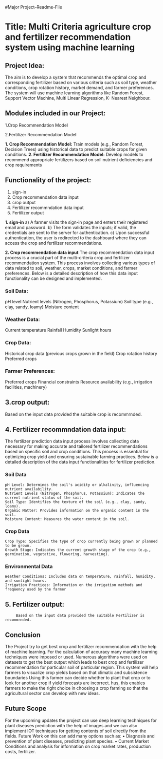 #Major Project–Readme-File
# Title: Multi Criteria agriculture crop and fertilizer recommendation system using machine learning

## Project Idea:
The aim is to develop a system that recommends the optimal crop and corresponding fertilizer based on various criteria such as soil type, weather conditions, crop rotation history, market demand, and farmer preferences. The system will use machine learning algorithms like Random Forest, Support Vector Machine, Multi Linear Regression, K- Nearest Neighbour.

## Modules included in our Project:
   1.Crop Recommendation Model
   
   2.Fertilizer Recommendation Model
   
**1. Crop Recommendation Model:**
    Train models (e.g., Random Forest, Decision Trees) using historical data to predict suitable crops for given conditions.
**2. Fertilizer Recommendation Model:**
    Develop models to recommend appropriate fertilizers based on soil nutrient deficiencies and crop requirements

## Functionality of the project:
   1. sign-in
   2. Crop recommendation data input
   3. crop output
   4. Fertilizer recommndation data input
   5. Fertilizer output

      
**1. sign-in**
  a) A farmer visits the sign-in page and enters their registered email and password.
  b) The form validates the inputs; if valid, the credentials are sent to the server for authentication.
  c) Upon successful authentication, the user is redirected to the dashboard where they can access the crop and fertilizer recommendations.

 **2. Crop recommendation data input**
 The crop recommendation data input process is a crucial part of the multi-criteria crop and fertilizer recommendation system. This process involves collecting 
 various types of data related to soil, weather, crops, market conditions, and farmer preferences. Below is a detailed description of how this data input functionality can be designed and implemented.
### Soil Data:
   pH level
   Nutrient levels (Nitrogen, Phosphorus, Potassium)
   Soil type (e.g., clay, sandy, loamy)
   Moisture content
### Weather Data:
   Current temperature
   Rainfall
   Humidity
   Sunlight hours
### Crop Data:
  Historical crop data (previous crops grown in the field)
  Crop rotation history
  Preferred crops
### Farmer Preferences:
  Preferred crops
  Financial constraints
  Resource availability (e.g., irrigation facilities, machinery)

  ## 3.crop output:
  Based on the input data provided the suitable crop is recommrnded.

  ## 4. Fertilizer recommndation data input:
  The fertilizer prediction data input process involves collecting data necessary for making accurate and tailored fertilizer recommendations based on specific 
 soil and crop conditions. This process is essential for optimizing crop yield and ensuring sustainable farming practices. Below is a detailed description of the 
 data input functionalities for fertilizer prediction.
  ###  Soil Data
    pH Level: Determines the soil's acidity or alkalinity, influencing nutrient availability.
    Nutrient Levels (Nitrogen, Phosphorus, Potassium): Indicates the current nutrient status of the soil.
    Soil Type: Identifies the texture of the soil (e.g., clay, sandy, loamy).
    Organic Matter: Provides information on the organic content in the soil.
    Moisture Content: Measures the water content in the soil.
###  Crop Data
    Crop Type: Specifies the type of crop currently being grown or planned to be grown.
    Growth Stage: Indicates the current growth stage of the crop (e.g., germination, vegetative, flowering, harvesting).
###  Environmental Data
    Weather Conditions: Includes data on temperature, rainfall, humidity, and sunlight hours.
    Irrigation Practices: Information on the irrigation methods and frequency used by the farmer

   ## 5. Fertilizer output:
         Based on the input data provided the suitable Fertilizer is recommrnded.

## Conclusion
The Project try to get best crop and fertilizer recommendation with the help of machine learning. For the calculation of accuracy many machine learning techniques were imposed or used. Numerous algorithms were used on datasets to get the best output which leads to best crop and fertilizer recommendation for particular soil of particular region. This system will help farmers to visualize crop yields based on that climatic and subsistence boundaries Using this farmer can decide whether to plant that crop or to look for another crop if yield forecasts are incorrect. hus, this enables farmers to make the right choice in choosing a crop farming so that the agricultural sector can develop with new ideas.

## Future Scope
For the upcoming updates the project can use deep learning techniques for plant diseases prediction with the help of images and we can also implement IOT techniques for getting contents of soil directly from the fields. Future Work on this can add many options such as:
• Diagnosis and prevention of plant diseases, predicting plant species.
• Current Market Conditions and analysis for information on crop market rates, production costs, fertilizer.
